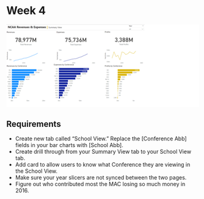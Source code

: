 # Week 4

![logo](./Week4.png)

## Requirements

- Create new tab called “School View.” Replace the [Conference Abb] fields in your bar charts with [School Abb]. 
- Create drill through from your Summary View tab to your School View tab. 
- Add card to allow users to know what Conference they are viewing in the School View. 
- Make sure your year slicers are not synced between the two pages. 
- Figure out who contributed most the MAC losing so much money in 2016.
